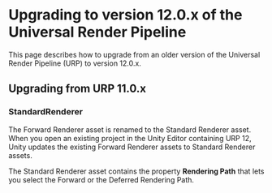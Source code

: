 # Upgrading to version 12.0.x of the Universal Render Pipeline

This page describes how to upgrade from an older version of the Universal Render Pipeline (URP) to version 12.0.x.

## Upgrading from URP 11.0.x

### StandardRenderer

The Forward Renderer asset is renamed to the Standard Renderer asset. When you open an existing project in the Unity Editor containing URP 12, Unity updates the existing Forward Renderer assets to Standard Renderer assets.

The Standard Renderer asset contains the property **Rendering Path** that lets you select the Forward or the Deferred Rendering Path.
